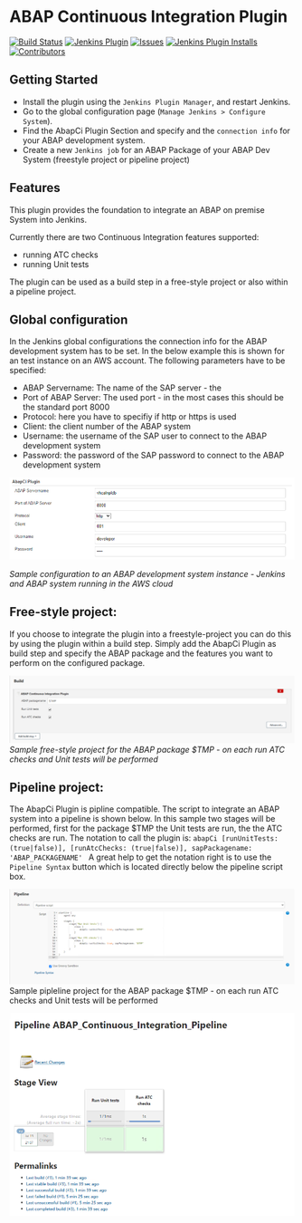 # ABAP Continuous Integration Plugin


[![Build Status](https://ci.jenkins.io/buildStatus/icon?job=Plugins/abap-ci-plugin/master)](https://ci.jenkins.io/job/plugins/job/abap-ci/)
[![Jenkins Plugin](https://img.shields.io/jenkins/plugin/v/abap-ci.svg)](https://plugins.jenkins.io/abap-ci)
[![Issues](https://img.shields.io/github/issues/jenkinsci/abap-ci-plugin)](https://github.com/jenkinsci/abap-ci-plugin/issues)
[![Jenkins Plugin Installs](https://img.shields.io/jenkins/plugin/i/abap-ci.svg?color=blue)](https://plugins.jenkins.io/abap-ci)
[![Contributors](https://img.shields.io/github/contributors/jenkinsci/abap-ci-plugin.svg)](https://github.com/jenkinsci/abap-ci-plugin/graphs/contributors)

## Getting Started 

- Install the plugin using the `Jenkins Plugin Manager`, and restart Jenkins.
- Go to the global configuration page (`Manage Jenkins > Configure System`).
- Find the AbapCi Plugin Section and specify and the `connection info` for your ABAP development system. 
- Create a new `Jenkins job` for an ABAP Package of your ABAP Dev System (freestyle project or pipeline project) 

## Features 

This plugin provides the foundation to integrate an ABAP on premise System into Jenkins. 

Currently there are two Continuous Integration features supported: 

- running ATC checks 
- running Unit tests 
  
The plugin can be used as a build step in a free-style project or also within a pipeline project. 

## Global configuration   
In the Jenkins global configurations the connection info for the ABAP development system has to be set. In the below example this is shown for an test instance on an AWS account. 
The following parameters have to be specified: 

- ABAP Servername: The name of the SAP server - the   
- Port of ABAP Server: The used port - in the most cases this should be the standard port 8000 
- Protocol: here you have to specifiy if http or https is used 
- Client: the client number of the ABAP system  
- Username: the username of the SAP user to connect to the ABAP development system 
- Password: the password of the SAP password to connect to the ABAP development system 

![Global Jenkins Configuration](documentation/abap_ci_global_configuration1.PNG.png/?raw=true "Global Jenkins Configuration")

*Sample configuration to an ABAP development system instance - Jenkins and ABAP system running in the AWS cloud* 
 
## Free-style project: 
If you choose to integrate the plugin into a freestyle-project you can do this by using the plugin within a build step. 
Simply add the AbapCi Plugin as build step and specify the ABAP package and the features you want to perform on the configured package. 

![Free-style project](documentation/freestyle_project.PNG/?raw=true "Free-style project")
*Sample free-style project for the ABAP package $TMP - on each run ATC checks and Unit tests will be performed*  

 
## Pipeline project: 
The AbapCi Plugin is pipline compatible. The script to integrate an ABAP system into a pipeline is shown below. 
In this sample two stages will be performed, first for the package $TMP the Unit tests are run, the the ATC checks are run. 
The notation to call the plugin is: 
`abapCi [runUnitTests: (true|false)], [runAtcChecks: (true|false)], sapPackagename: 'ABAP_PACKAGENAME' ` 
A great help to get the notation right is to use the `Pipeline Syntax` button which is located directly below the pipeline script box.  

![Pipeline project definition](documentation/Pipeline_definition.png/?raw=true "Pipeline project definition")
Sample pipleline project for the ABAP package $TMP - on each run ATC checks and Unit tests will be performed

![Pipeline project output](documentation/Pipeline_output.png/?raw=true "Pipeline_output.png")
 

 
